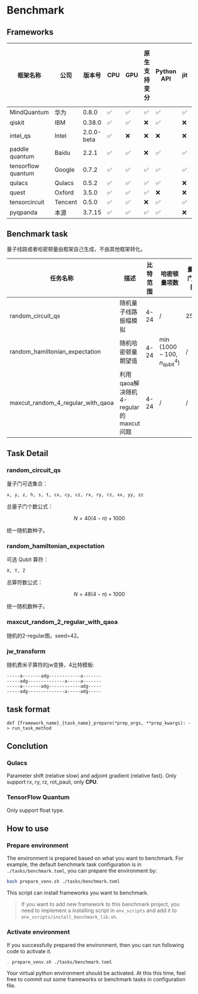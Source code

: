 # Benchmark

## Frameworks

|框架名称|公司|版本号|CPU|GPU|原生支持变分|Python API|jit|原生支持jw变换|Benchmark进度|
|-|-|-|-|-|-|-|-|-|-|
|MindQuantum|华为|0.8.0|✅|✅|✅|✅|✅|✅|✅|
|qiskit|IBM|0.38.0|✅|✅|❌|✅|❌|❌||
|intel_qs|Intel|2.0.0-beta|✅|❌|❌|❌|❌|❌|✅|
|paddle quantum|Baidu|2.2.1|✅|✅|❌|✅|✅|❌|✅|
|tensorflow quantum|Google|0.7.2|✅|✅|✅|✅|✅|❌|✅|
|qulacs|Qulacs|0.5.2|✅|✅|✅|✅|❌|❌|✅|
|quest|Oxford|3.5.0|✅|✅|✅|❌|❌|❌|✅|
|tensorcircuit|Tencent|0.5.0|✅|✅|❌|✅|✅|❌|✅|
|pyqpanda|本源|3.7.15|✅|✅|✅|✅|❌|✅|✅|

## Benchmark task

量子线路或者哈密顿量由框架自己生成，不由其他框架转化。

|任务名称|描述|比特范围|哈密顿量项数|量子门个数|OMP|Layer|
|-|-|-|-|-|-|-|
|random_circuit_qs|随机量子线路振幅模拟|4-24|/|25*n|1-8|/|
|random_hamiltonian_expectation|随机哈密顿量期望值|4-24|$\min(1000-100, n_\text{qubit}^4)$|/|1-8|/|
|maxcut_random_4_regular_with_qaoa|利用qaoa解决随机4-regular的maxcut问题|4-24|/|/|1-8|1|

## Task Detail

### random_circuit_qs

量子门可选集合：

```text
x, y, z, h, s, t, cx, cy, cz, rx, ry, rz, xx, yy, zz
```

总量子门个数公式：

$$N = 40(4-n) + 1000$$

统一随机数种子。

### random_hamiltonian_expectation

可选 Qubit 算符：

```text
X, Y, Z
```

总算符数公式：

$$N = 48(4-n) + 1000$$

统一随机数种子。

### maxcut_random_2_regular_with_qaoa

随机的2-regular图，seed=42。


### jw_transform

随机费米子算符的jw变换，4比特模板:

```text
-----a-------adg------------a-------
-----adg--------------a-----a-------
-----a-------adg------------adg-----
-----adg--------------a-----adg-----
```

## task format

```text
def {framework_name}_{task_name}_prepare(*prep_args, **prep_kwargs): -> run_task_method
```

## Conclution

### Qulacs

Parameter shift (relative slow) and adjoint gradient (relative fast).
Only support rx, ry, rz, rot_pauli, only **CPU**.

### TensorFlow Quantum

Only support float type.

## How to use

### Prepare environment

The environment is prepared based on what you want to benchmark. For example, the default benchmark task configuration is in `./tasks/benchmark.toml`, you can prepare the environment by:

```bash
bash prepare_venv.sh ./tasks/benchmark.toml
```
This script can install frameworks you want to benchmark.

> If you want to add new framework to this benchmark project, you need to implement a installing script in `env_scripts` and add it to `env_scripts/install_benchmark_lib.sh`.

### Activate environment

If you successfully prepared the environment, then you can run following code to activate it.

```bash
. prepare_venv.sh ./tasks/benchmark.toml
```

Your virtual python environment should be activated. At this this time, feel free to commit out some frameworks or benchmark tasks in configuration file.

